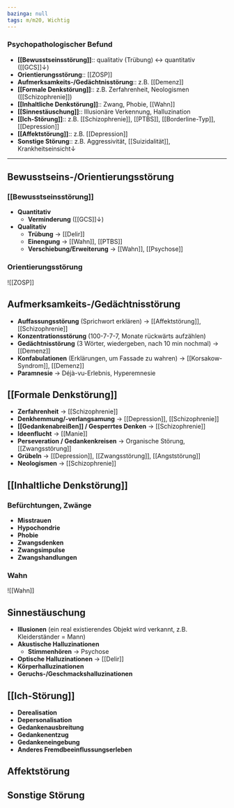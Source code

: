 ```yaml
---
bazinga: null
tags: m/m20, Wichtig
---
```

### Psychopathologischer Befund
- **[[Bewusstseinsstörung]]**:: qualitativ (Trübung) ↔ quantitativ ([[GCS]]↓)
- **Orientierungsstörung**:: [[ZOSP]]
- **Aufmerksamkeits-/Gedächtnisstörung**:: z.B. [[Demenz]]
- **[[Formale Denkstörung]]**:: z.B. Zerfahrenheit, Neologismen ([[Schizophrenie]])
- **[[Inhaltliche Denkstörung]]**:: Zwang, Phobie, [[Wahn]]
- **[[Sinnestäuschung]]**:: Illusionäre Verkennung, Halluzination
- **[[Ich-Störung]]**:: z.B. [[Schizophrenie]], [[PTBS]], [[Borderline-Typ]], [[Depression]]
- **[[Affektstörung]]**:: z.B. [[Depression]]
- **Sonstige Störung**:: z.B. Aggressivität, [[Suizidalität]], Krankheitseinsicht↓
---

## Bewusstseins-/Orientierungsstörung
### [[Bewusstseinsstörung]]
- **Quantitativ**
	- **Verminderung** ([[GCS]]↓)
- **Qualitativ**
	- **Trübung** → [[Delir]]
	- **Einengung** → [[Wahn]], [[PTBS]]
	- **Verschiebung/Erweiterung** → [[Wahn]], [[Psychose]]
### Orientierungsstörung
![[ZOSP]]
## Aufmerksamkeits-/Gedächtnisstörung
- **Auffassungsstörung** (Sprichwort erklären) → [[Affektstörung]], [[Schizophrenie]]
- **Konzentrationsstörung** (100-7-7-7, Monate rückwärts aufzählen)
- **Gedächtnisstörung** (3 Wörter, wiedergeben, nach 10 min nochmal) → [[Demenz]]
- **Konfabulationen** (Erklärungen, um Fassade zu wahren) → [[Korsakow-Syndrom]], [[Demenz]]
- **Paramnesie** → Déjà-vu-Erlebnis, Hyperemnesie
## [[Formale Denkstörung]]
- **Zerfahrenheit** → [[Schizophrenie]]
- **Denkhemmung/-verlangsamung** → [[Depression]], [[Schizophrenie]]
- **[[Gedankenabreißen]] / Gesperrtes Denken** → [[Schizophrenie]]
- **Ideenflucht** → [[Manie]]
- **Perseveration / Gedankenkreisen** → Organische Störung, [[Zwangsstörung]]
- **Grübeln** → [[Depression]], [[Zwangsstörung]], [[Angststörung]]
- **Neologismen** → [[Schizophrenie]]
## [[Inhaltliche Denkstörung]]
### Befürchtungen, Zwänge
- **Misstrauen**
- **Hypochondrie**
- **Phobie**
- **Zwangsdenken**
- **Zwangsimpulse**
- **Zwangshandlungen**
### Wahn
![[Wahn]]
## Sinnestäuschung
- **Illusionen** (ein real existierendes Objekt wird verkannt, z.B. Kleiderständer = Mann)
- **Akustische Halluzinationen** 
	- **Stimmenhören** → Psychose
- **Optische Halluzinationen** → [[Delir]]
- **Körperhalluzinationen**
- **Geruchs-/Geschmackshalluzinationen**
## [[Ich-Störung]]
- **Derealisation**
- **Depersonalisation**
- **Gedankenausbreitung**
- **Gedankenentzug**
- **Gedankeneingebung**
- **Anderes Fremdbeeinflussungserleben**
## Affektstörung

## Sonstige Störung
